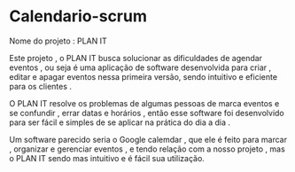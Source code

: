 # Calendario-scrum
Nome do projeto : PLAN IT 

Este projeto , o PLAN IT busca solucionar as dificuldades  de agendar eventos , ou seja é uma aplicação de software desenvolvida para criar , editar e apagar eventos nessa primeira versão, sendo intuitivo e eficiente para os clientes . 

O PLAN IT resolve os problemas de algumas pessoas de marca eventos e se confundir , errar datas e horários , então esse software foi desenvolvido para ser fácil e simples de se aplicar na prática do dia a dia .

Um software parecido seria o Google calemdar , que ele é feito para marcar , organizar e gerenciar eventos , e tendo relação com a nosso projeto , mas o PLAN IT sendo mas intuitivo e é fácil sua utilização.

